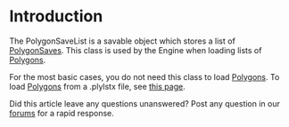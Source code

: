 # Introduction

The PolygonSaveList is a savable object which stores a list of [PolygonSaves](../frb/docs/index.php). This class is used by the Engine when loading lists of [Polygons](../frb/docs/index.php).

For the most basic cases, you do not need this class to load [Polygons](../frb/docs/index.php). To load [Polygons](../frb/docs/index.php) from a .plylstx file, see [this page](../frb/docs/index.php#Loading_Polygons_from_File_.28.plylstx.29).

Did this article leave any questions unanswered? Post any question in our [forums](../frb/forum.md) for a rapid response.
